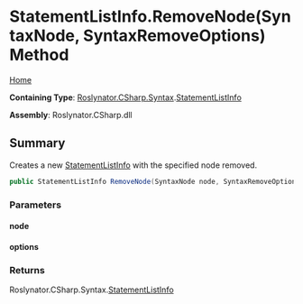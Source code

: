 <a name="_Top"></a>

# StatementListInfo\.RemoveNode\(SyntaxNode, SyntaxRemoveOptions\) Method

[Home](../../../../../README.md#_Top)

**Containing Type**: [Roslynator.CSharp.Syntax](../../README.md#_Top)\.[StatementListInfo](../README.md#_Top)

**Assembly**: Roslynator\.CSharp\.dll

## Summary

Creates a new [StatementListInfo](../README.md#_Top) with the specified node removed\.

```csharp
public StatementListInfo RemoveNode(SyntaxNode node, SyntaxRemoveOptions options)
```

### Parameters

#### node

#### options

### Returns

Roslynator\.CSharp\.Syntax\.[StatementListInfo](../README.md#_Top)

